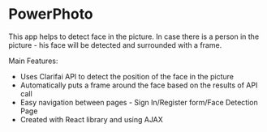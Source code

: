 # PowerPhoto

This app helps to detect face in the picture. In case there is a person in the picture -
 his face will be detected and surrounded with a frame.

Main Features:
- Uses Clarifai API to detect the position of the face in the picture
- Automatically puts a frame around the face based on the results of API call
- Easy navigation between pages - Sign In/Register form/Face Detection Page
- Created with React library and using AJAX
